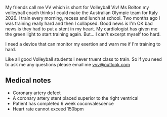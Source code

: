 My friends call me VV which is short for Volleyball Viv! Ms Bolton my volleyball coach thinks I could make the Australian Olympic team for Italy 2026. I train every morning, recess and lunch at school. Two months ago I was training really hard and then I collapsed. Good news is I'm OK bad news is they had to put a stent in my heart. My cardiologist has given me the green light to start training again. But... I can't excerpt myself too hard. 

I need a device that can monitor my exertion and warn me if I'm training to hard.

Like all good Volleyball students I never truent class to train. So if you need to ask me any questions please email me vvv@outlook.com

## Medical notes
- Coronary artery defect
- A coronary artery stent placed superior to the right ventrical
- Patient has completed 6 week coconvalescence
- Heart rate cannot exceed 150bpm